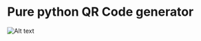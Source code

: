 # Pure python QR Code generator
![Alt text](https://sun9-27.userapi.com/s/v1/ig2/7njg3Yzrx9-3GFdbdmbz9mq-I9KXAKflYSx6aydw8KJfncfs8gazMx2YhtCW53p9KZJyWxm9oRWthAVl3uUBzxRM.jpg?quality=95&as=32x32,48x48,72x72,108x108,160x160,240x240,360x360,480x480,540x540,640x640,720x720,1070x1070&from=bu&u=lWvOD15DsMlB_RmtUeECbXaalG9x5Hu03O87Amg45kU&cs=807x807)
# 
